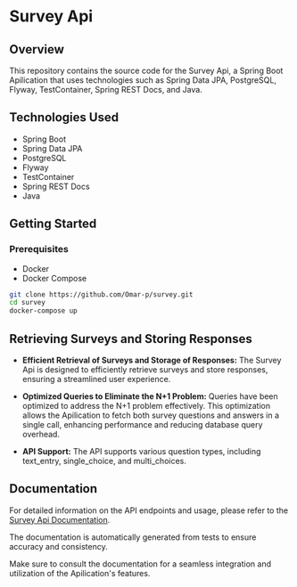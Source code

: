 # Survey Api

## Overview

This repository contains the source code for the Survey Api, a Spring Boot Apilication that uses technologies such as Spring Data JPA, PostgreSQL, Flyway, TestContainer, Spring REST Docs, and Java.

## Technologies Used

- Spring Boot
- Spring Data JPA
- PostgreSQL
- Flyway
- TestContainer
- Spring REST Docs
- Java

## Getting Started

### Prerequisites

- Docker
- Docker Compose

```bash
git clone https://github.com/Omar-p/survey.git
cd survey
docker-compose up
```

## Retrieving Surveys and Storing Responses
- **Efficient Retrieval of Surveys and Storage of Responses:**
  The Survey Api is designed to efficiently retrieve surveys and store responses, ensuring a streamlined user experience.

- **Optimized Queries to Eliminate the N+1 Problem:**
  Queries have been optimized to address the N+1 problem effectively. This optimization allows the Apilication to fetch both survey questions and answers in a single call, enhancing performance and reducing database query overhead.

- **API Support:**
The API supports various question types, including text_entry, single_choice, and multi_choices.



## Documentation
For detailed information on the API endpoints and usage, please refer to the [Survey Api Documentation](https://surveyapidoc.s3.eu-central-1.amazonaws.com/index.html).

The documentation is automatically generated from tests to ensure accuracy and consistency.

Make sure to consult the documentation for a seamless integration and utilization of the Apilication's features.

